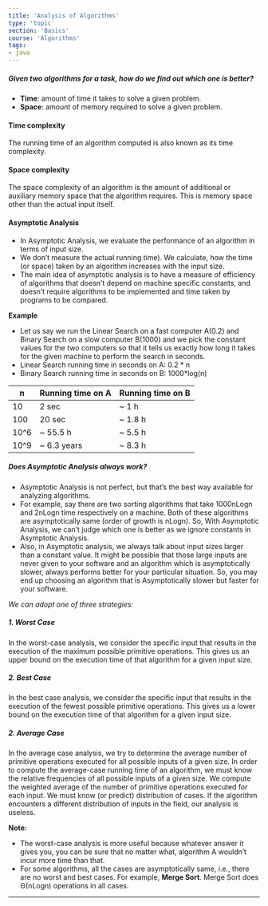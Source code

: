 ```yaml
---
title: 'Analysis of Algorithms'
type: 'topic'
section: 'Basics'
course: 'Algorithms'
tags:
- java
---
```

##### Given two algorithms for a task, how do we find out which one is better?
- **Time**: amount of time it takes to solve a given problem.
- **Space**: amount of memory required to solve a given problem.

#### Time complexity
The running time of an algorithm computed is also known as its time complexity.
#### Space complexity
The space complexity of an algorithm is the amount of additional or auxiliary memory space that the algorithm requires. This is memory space other than the actual input itself.

#### Asymptotic Analysis
- In Asymptotic Analysis, we evaluate the performance of an algorithm in terms of input size. 
- We don’t measure the actual running time). We calculate, how the time (or space) taken by an algorithm increases with the input size.
- The main idea of asymptotic analysis is to have a measure of efficiency of algorithms that doesn’t depend on machine specific constants, and doesn’t require algorithms to be implemented and time taken by programs to be compared.

**Example**
- Let us say we run the Linear Search on a fast computer A(0.2) and Binary Search on a slow computer B(1000) and we pick the constant values for the two computers so that it tells us exactly how long it takes for the given machine to perform the search in seconds.
- Linear Search running time in seconds on A: 0.2 * n
- Binary Search running time in seconds on B: 1000*log(n)

|n      | Running time on A | Running time on B |
|-------|-------------------|-------------------|
|10     | 2 sec             | ~ 1 h             |
|100    | 20 sec            | ~ 1.8 h           |
|10^6   | ~ 55.5 h          | ~ 5.5 h           |
|10^9   | ~ 6.3 years       | ~ 8.3 h           |

##### Does Asymptotic Analysis always work?
- Asymptotic Analysis is not perfect, but that’s the best way available for analyzing algorithms.
- For example, say there are two sorting algorithms that take 1000nLogn and 2nLogn time respectively on a machine. Both of these algorithms are asymptotically same (order of growth is nLogn). So, With Asymptotic Analysis, we can’t judge which one is better as we ignore constants in Asymptotic Analysis.
- Also, in Asymptotic analysis, we always talk about input sizes larger than a constant value. It might be possible that those large inputs are never given to your software and an algorithm which is asymptotically slower, always performs better for your particular situation. So, you may end up choosing an algorithm that is Asymptotically slower but faster for your software.

_We can adopt one of three strategies:_
##### 1. Worst Case
In the worst-case analysis, we consider the specific input that results in the execution of the maximum possible primitive operations. This gives us an upper bound on the execution time of that algorithm for a given input size.

##### 2. Best Case
In the best case analysis, we consider the specific input that results in the execution of the fewest possible primitive operations. This gives us a lower bound on the execution time of that algorithm for a given input size.

##### 2. Average Case
In the average case analysis, we try to determine the average number of primitive operations executed for all possible inputs of a given size. In order to compute the average-case running time of an algorithm, we must know the relative frequencies of all possible inputs of a given size. We compute the weighted average of the number of primitive operations executed for each input. We must know (or predict) distribution of cases. If the algorithm encounters a different distribution of inputs in the field, our analysis is useless.

**Note:**
- The worst-case analysis is more useful because whatever answer it gives you, you can be sure that no matter what, algorithm A wouldn’t incur more time than that.
- For some algorithms, all the cases are asymptotically same, i.e., there are no worst and best cases. For example, **Merge Sort**. Merge Sort does Θ(nLogn) operations in all cases.

---
